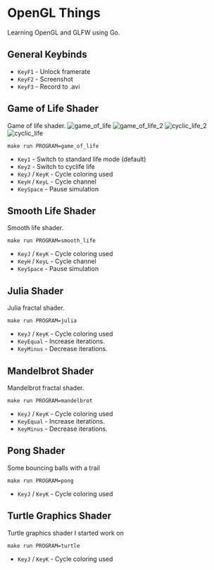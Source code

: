 # OpenGL Things

Learning OpenGL and GLFW using Go.

## General Keybinds

* `KeyF1` - Unlock framerate
* `KeyF2` - Screenshot
* `KeyF3` - Record to .avi

## Game of Life Shader

Game of life shader.
![game_of_life](https://user-images.githubusercontent.com/8808952/188760352-218303b0-d106-4bd3-93d9-f3b98edf29bc.png)
![game_of_life_2](https://user-images.githubusercontent.com/8808952/188760364-b376103b-1fad-4c8b-a336-5be01db35883.png)
![cyclic_life_2](https://user-images.githubusercontent.com/8808952/188760385-6ab3ad32-f0a1-404c-a02e-e6da5fa9dd66.png)
![cyclic_life](https://user-images.githubusercontent.com/8808952/188760393-4155045d-1ee5-4135-809a-eda472a7d9a4.png)

`make run PROGRAM=game_of_life`

* `Key1` - Switch to standard life mode (default)
* `Key2` - Switch to cyclife life
* `KeyJ` / `KeyK` - Cycle coloring used
* `KeyH` / `KeyL` - Cycle channel
* `KeySpace` - Pause simulation

## Smooth Life Shader

Smooth life shader.

`make run PROGRAM=smooth_life`

* `KeyJ` / `KeyK` - Cycle coloring used
* `KeyH` / `KeyL` - Cycle channel
* `KeySpace` - Pause simulation

## Julia Shader

Julia fractal shader.

`make run PROGRAM=julia`

* `KeyJ` / `KeyK` - Cycle coloring used
* `KeyEqual` - Increase iterations.
* `KeyMinus` - Decrease iterations.

## Mandelbrot Shader

Mandelbrot fractal shader.

`make run PROGRAM=mandelbrot`

* `KeyJ` / `KeyK` - Cycle coloring used
* `KeyEqual` - Increase iterations.
* `KeyMinus` - Decrease iterations.

## Pong Shader

Some bouncing balls with a trail

`make run PROGRAM=pong`

* `KeyJ` / `KeyK` - Cycle coloring used

## Turtle Graphics Shader

Turtle graphics shader I started work on

`make run PROGRAM=turtle`

* `KeyJ` / `KeyK` - Cycle coloring used
